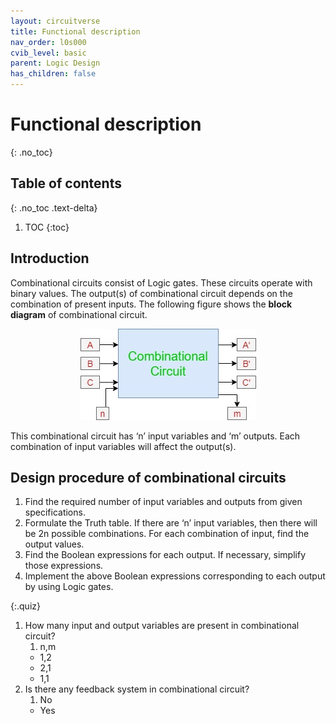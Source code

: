 ```yaml
---
layout: circuitverse
title: Functional description
nav_order: l0s000
cvib_level: basic
parent: Logic Design
has_children: false
---
```



# Functional description
{: .no_toc}


## Table of contents
{: .no_toc .text-delta}

1. TOC
{:toc}

## Introduction

Combinational circuits consist of Logic gates. These circuits operate with binary values. The output(s) of combinational circuit depends on the combination of present inputs. The following figure shows the **block diagram** of combinational circuit.

<div style="text-align:center"><img src="/assets/images/combinational1.jpg" /></div>

This combinational circuit has ‘n’ input variables and ‘m’ outputs. Each combination of input variables will affect the output(s).


## Design procedure of combinational circuits

1.  Find the required number of input variables and outputs from given specifications.   
1.  Formulate the Truth table. If there are ‘n’ input variables, then there will be 2n possible combinations. For each combination of input, find the output values.   
1.  Find the Boolean expressions for each output. If necessary, simplify those expressions.   
1.  Implement the above Boolean expressions corresponding to each output by using Logic gates.

{:.quiz}
1. How many input and output variables are present in combinational circuit?
   1. n,m
   * 1,2
   * 2,1
   * 1,1
2. Is there any feedback system in combinational circuit?
   1. No
   * Yes